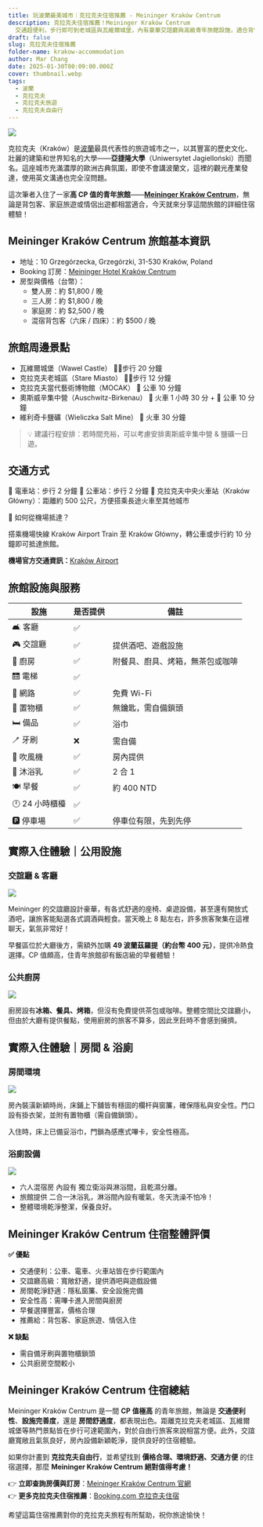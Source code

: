 ```yaml
---
title: 玩波蘭最美城市｜克拉克夫住宿推薦 - Meininger Kraków Centrum
description: 克拉克夫住宿推薦！Meininger Kraków Centrum
  交通超便利，步行即可到老城區與瓦維爾城堡，內有豪華交誼廳與高級青年旅館設施，適合背包客、家庭旅遊。附完整房價、交通、周邊景點資訊，讓你輕鬆規劃波蘭自由行！
draft: false
slug: 克拉克夫住宿推薦
folder-name: krakow-accommodation
author: Mar Chang
date: 2025-01-30T00:09:00.000Z
cover: thumbnail.webp
tags:
  - 波蘭
  - 克拉克夫
  - 克拉克夫旅遊
  - 克拉克夫自由行
---
```

![](image4.webp)

克拉克夫（Kraków）是[波蘭](http://localhost:1313/tags/%E6%B3%A2%E8%98%AD/)最具代表性的旅遊城市之一，以其豐富的歷史文化、壯麗的建築和世界知名的大學——**亞捷隆大學**（Uniwersytet Jagielloński）而聞名。這座城市充滿濃厚的歐洲古典氛圍，即使不會講波蘭文，這裡的觀光產業發達，使用英文溝通也完全沒問題。

這次筆者入住了一家**高 CP 值的青年旅館**——**[Meininger Kraków Centrum](https://www.booking.com/hotel/pl/meininger-krakow-centrum.xt.html?aid=7956794&no_rooms=1&group_adults=2)**，無論是背包客、家庭旅遊或情侶出遊都相當適合，今天就來分享這間旅館的詳細住宿體驗！

## Meininger Kraków Centrum 旅館基本資訊

* 地址：10 Grzegórzecka, Grzegórzki, 31-530 Kraków, Poland
* Booking 訂房：[Meininger Hotel Kraków Centrum](https://www.booking.com/hotel/pl/meininger-krakow-centrum.xt.html?aid=7956794&no_rooms=1&group_adults=2)
* 房型與價格（台幣）：
  * 雙人房：約 $1,800 / 晚
  * 三人房：約 $1,800 / 晚
  * 家庭房：約 $2,500 / 晚
  * 混宿背包客（六床 / 四床）：約 $500 / 晚

## 旅館周邊景點

* 瓦維爾城堡（Wawel Castle） 🚶‍♂️步行 20 分鐘
* 克拉克夫老城區（Stare Miasto） 🚶‍♂️步行 12 分鐘
* 克拉克夫當代藝術博物館（MOCAK） 🚌 公車 10 分鐘
* 奧斯威辛集中營（Auschwitz-Birkenau） 🚆 火車 1 小時 30 分 + 🚌 公車 10 分鐘
* 維利奇卡鹽礦（Wieliczka Salt Mine） 🚆 火車 30 分鐘

> 💡 建議行程安排：若時間充裕，可以考慮安排奧斯威辛集中營 & 鹽礦一日遊。

## **交通方式**

📍 電車站：步行 2 分鐘
📍 公車站：步行 2 分鐘
📍 克拉克夫中央火車站（Kraków Główny）：距離約 500 公尺，方便搭乘長途火車至其他城市

🚆 如何從機場抵達？

搭乘機場快線 Kraków Airport Train 至 Kraków Główny，轉公車或步行約 10 分鐘即可抵達旅館。

**機場官方交通資訊：**[Kraków Airport](https://krakowairport.pl/en/homepage/)

## 旅館設施與服務

| 設施         | 是否提供 | 備註                 |
|------------|------|--------------------|
| 🛋  客廳     | ✅    |                    |
| 🎮 交誼廳     | ✅    | 提供酒吧、遊戲設施          |
| 🍳 廚房      | ✅    | 附餐具、廚具、烤箱，無茶包或咖啡   |
| 🛗 電梯      | ✅    |                    |
| 📶 網路      | ✅    | 免費 Wi-Fi           |
| 🔑 置物櫃     | ✅    | 無鑰匙，需自備鎖頭          |
| 🛏 備品      | ✅    |  浴巾                |
| 🪥 牙刷      | ❌    | 需自備                |
| 💨 吹風機     | ✅    | 房內提供               |
| 🧴 沐浴乳     | ✅    | 2 合 1              |
| 🍽 早餐      | ✅    | 約 400 NTD          |
| 🕛 24 小時櫃檯 | ✅    |                    |
| 🅿 停車場     | ✅    | 停車位有限，先到先停         |

## **實際入住體驗｜公用設施**

### **交誼廳 & 客廳**

![](image2.webp)

Meininger 的交誼廳設計豪華，有各式舒適的座椅、桌遊設備，甚至還有開放式酒吧，讓旅客能點選各式調酒與輕食。當天晚上 8 點左右，許多旅客聚集在這裡聊天，氣氛非常好！

早餐區位於大廳後方，需額外加購 **49 波蘭茲羅提（約台幣 400 元）**，提供冷熱食選擇。CP 值頗高，住青年旅館卻有飯店級的早餐體驗！

### **公共廚房**

![](image1.webp)

廚房設有**冰箱、餐具、烤箱**，但沒有免費提供茶包或咖啡。整體空間比交誼廳小，但由於大廳有提供餐點，使用廚房的旅客不算多，因此烹飪時不會感到擁擠。

## **實際入住體驗｜房間 & 浴廁**

### **房間環境**

![](image5.webp)

房內裝潢新穎時尚，床鋪上下舖皆有穩固的欄杆與窗簾，確保隱私與安全性。門口設有掛衣架，並附有置物櫃（需自備鎖頭）。

入住時，床上已備妥浴巾，門鎖為感應式嗶卡，安全性極高。

### **浴廁設備**

![](image3.webp)

* 六人混宿房 內設有 獨立衛浴與淋浴間，且乾濕分離。
* 旅館提供 二合一沐浴乳，淋浴間內設有暖氣，冬天洗澡不怕冷！
* 整體環境乾淨整潔，保養良好。

## **Meininger Kraków Centrum 住宿整體評價**

**✅ 優點**	

* 交通便利：公車、電車、火車站皆在步行範圍內	
* 交誼廳高級：寬敞舒適，提供酒吧與遊戲設備
* 房間乾淨舒適：隱私窗簾、安全設施完備
* 安全性高：需嗶卡進入房間與廚房
* 早餐選擇豐富，價格合理
* 推薦給：背包客、家庭旅遊、情侶入住

**❌ 缺點**

* 需自備牙刷與置物櫃鎖頭
* 公共廚房空間較小

## Meininger Kraków Centrum 住宿總結

Meininger Kraków Centrum 是一間 **CP 值極高** 的青年旅館，無論是 **交通便利性**、**設施完善度**，還是 **房間舒適度**，都表現出色。距離克拉克夫老城區、瓦維爾城堡等熱門景點皆在步行可達範圍內，對於自由行旅客來說相當方便。此外，交誼廳寬敞且氣氛良好，房內設備新穎乾淨，提供良好的住宿體驗。

如果你計畫到 **克拉克夫自由行**，並希望找到 **價格合理、環境舒適、交通方便** 的住宿選擇，那麼 **Meininger Kraków Centrum 絕對值得考慮！** 

👉 **立即查詢房價與訂房**：[Meininger Kraków Centrum 官網](https://www.booking.com/hotel/pl/meininger-krakow-centrum.xt.html?aid=7956794&no_rooms=1&group_adults=2)\
👉 **更多克拉克夫住宿推薦**：[Booking.com 克拉克夫住宿](https://www.booking.com/searchresults.xt.html?city=-510625&aid=7956794&no_rooms=1&group_adults=2)

希望這篇住宿推薦對你的克拉克夫旅程有所幫助，祝你旅途愉快！
